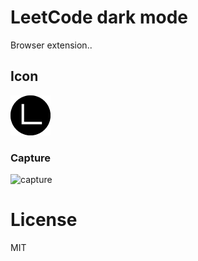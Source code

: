 # LeetCode dark mode
Browser extension..

## Icon

![icon](icons/icon64.png)

### Capture
![capture](https://i.ibb.co/GJpG8LZ/Capture.png)


# License
MIT